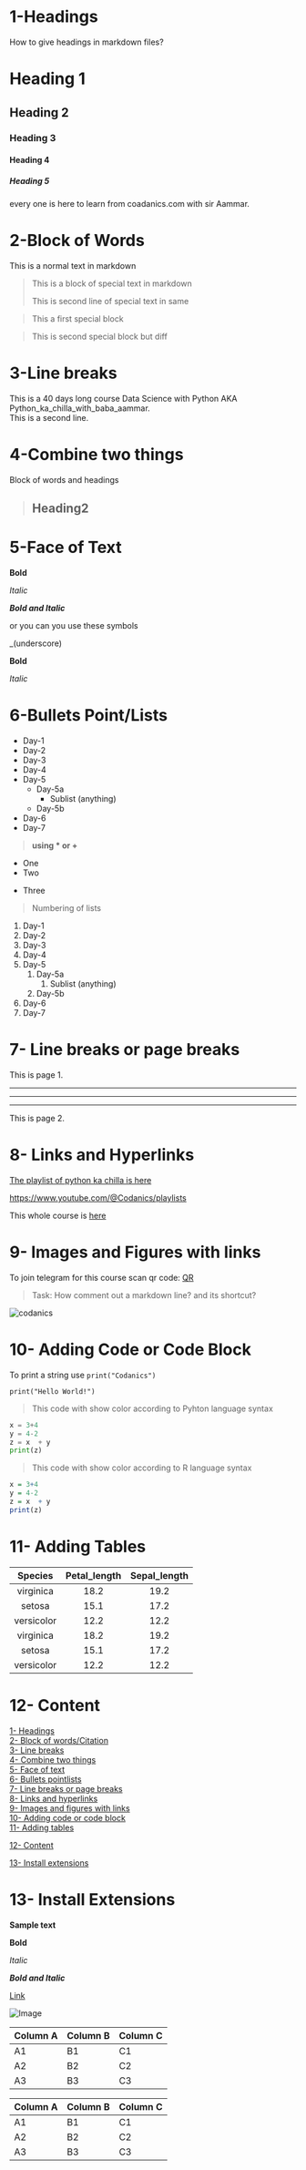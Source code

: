 # 1-Headings
How to give headings in markdown files?
# Heading 1
## Heading 2
### Heading 3
#### Heading 4
##### Heading 5
every one  is here to learn from coadanics.com with sir Aammar.

# 2-Block of Words
This is a normal text in markdown

> This is a block of special text in markdown
>
> This is second line of special text in same

> This a first special block

> This is second special block but diff

# 3-Line breaks

This is a 40 days long course Data Science with Python AKA Python_ka_chilla_with_baba_aammar.\
This is a second line.

# 4-Combine two things

Block of words and headings

> ## Heading2

# 5-Face of Text

**Bold**

*Italic*

***Bold and Italic***

or you can you use these symbols

_(underscore)

__Bold__

_Italic_

# 6-Bullets Point/Lists

 - Day-1
 - Day-2
 - Day-3
 - Day-4
 - Day-5
   - Day-5a
     - Sublist (anything)
   - Day-5b
 - Day-6
 - Day-7
> __using * or +__

* One
* Two
+ Three
  
> Numbering of lists

1. Day-1
2. Day-2
3. Day-3
4. Day-4
5. Day-5
   1. Day-5a
      1. Sublist (anything)
   2. Day-5b
6. Day-6
7. Day-7

# 7- Line breaks or page breaks

This is page 1.

---
___
***

This is page 2.

# 8- Links and Hyperlinks
[The playlist of python ka chilla is here](https://codanics.com/courses/python-ka-chilla-for-data-science-40-days-of-python-for-data-science/)

<https://www.youtube.com/@Codanics/playlists>

[Codanics]: https://www.youtube.com/@Codanics/playlists

This whole course is [here][Codanics]

# 9- Images and Figures with links

To join telegram for this course scan qr code:
[QR](qr.png)

> Task: How comment out a markdown line? and its shortcut?

<!-- This is a comment line -->
![codanics](https://www.google.com/imgres?imgurl=https%3A%2F%2Fcodanics.com%2Fwp-content%2Fuploads%2F2023%2F09%2Fcropped-logo.png&tbnid=-3KVuJG-Yk6cOM&vet=12ahUKEwiymd3U4ImFAxUxTKQEHQ83CwIQMygBegQIARBU..i&imgrefurl=https%3A%2F%2Fcodanics.com%2F&docid=NLoPMnX2xEaLOM&w=925&h=925&q=codanics&ved=2ahUKEwiymd3U4ImFAxUxTKQEHQ83CwIQMygBegQIARBU)

# 10- Adding Code or Code Block

To print a string use 
`print("Codanics")`

`print("Hello World!")`

> This code with show color according to Pyhton language syntax

```python
x = 3+4
y = 4-2
z = x  + y
print(z)
```
> This code with show color according to R language syntax
```r
x = 3+4
y = 4-2
z = x  + y
print(z)
```
#  11- Adding Tables

|  Species  |  Petal_length |  Sepal_length |
|:----------: |:---------------:| :--------------:|
|virginica  |   18.2        |   19.2        |
|setosa     |   15.1       |   17.2        |
|versicolor |   12.2        |   12.2        |
|virginica  |   18.2        |   19.2        |
|setosa     |   15.1       |   17.2        |
|versicolor |   12.2        |   12.2        |


# 12- Content

[1- Headings](#1-headings)\
[2- Block of words/Citation](#2-block-of-words)\
[3- Line breaks](#3-line-breaks)\
[4- Combine two things](#4-combine-two-things)\
[5- Face of text](#5-face-of-text)\
[6- Bullets pointlists](#6-bullets-pointlists)\
[7- Line breaks or page breaks](#7--line-breaks-or-page-breaks)\
[8- Links and hyperlinks](#8--links-and-hyperlinks)\
[9- Images and figures with links](#9--images-and-figures-with-links)\
[10- Adding code or code block](#10--adding-code-or-code-block)\
[11- Adding tables](#11--adding-tables)

[12- Content](#12--content)

[13- Install extensions](#13--install-extensions)

# 13- Install Extensions

**Sample text**

**Bold**

_Italic_

**_Bold and Italic_**

[Link](https://codanics.com/courses/python-ka-chilla-for-data-science-40-days-of-python-for-data-science/)

![Image](qr.png)


Column A | Column B | Column C
---------|----------|---------
 A1 | B1 | C1
 A2 | B2 | C2
 A3 | B3 | C3


Column A | Column B | Column C
---------|----------|---------
 A1 | B1 | C1
 A2 | B2 | C2
 A3 | B3 | C3